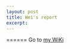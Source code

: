 ```yaml
---
layout: post
title: Wei's report
excerpt: 
---
```


======
Go to [my WiKi](https://github.com/WeiFoo/WHICH/wiki/April-30)

